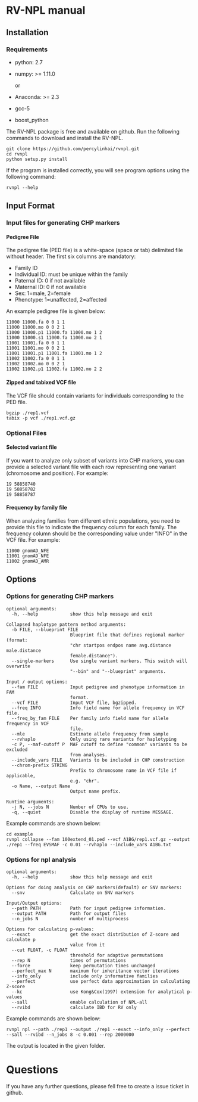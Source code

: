 # RV-NPL manual

## Installation

### Requirements

+ python: 2.7

+ numpy: >= 1.11.0

  or

+ Anaconda: >= 2.3

+ gcc-5

+ boost_python

The RV-NPL package is free and available on github.  Run the following commands to download and install the RV-NPL.

``` shell
git clone https://github.com/percylinhai/rvnpl.git
cd rvnpl
python setup.py install 
```

If the program is installed correctly, you will see program options using the following command:

```shell
rvnpl --help
```



## Input Format

### Input files for generating CHP markers

#### Pedigree File

The pedigree file (PED file) is a white-space (space or tab) delimited file without header. The first six columns are mandatory:

+ Family ID     
+ Individual ID: must be unique within the family     
+ Paternal ID: 0 if not available 
+ Maternal ID: 0 if not available 
+ Sex:  1=male, 2=female   
+ Phenotype: 1=unaffected, 2=affected

An example pedigree file is given below:

```
11000 11000.fa 0 0 1 1
11000 11000.mo 0 0 2 1
11000 11000.p1 11000.fa 11000.mo 1 2
11000 11000.s1 11000.fa 11000.mo 2 1
11001 11001.fa 0 0 1 1
11001 11001.mo 0 0 2 1
11001 11001.p1 11001.fa 11001.mo 1 2
11002 11002.fa 0 0 1 1
11002 11002.mo 0 0 2 1
11002 11002.p1 11002.fa 11002.mo 2 2
```
#### Zipped and tabixed VCF file
The VCF file should contain variants for individuals corresponding to the PED file.

```
bgzip ./rep1.vcf
tabix -p vcf ./rep1.vcf.gz
```





### Optional Files

#### Selected variant file

If you want to analyze only subset of variants into CHP markers, you can provide a selected variant file with each row representing one variant (chromosome and position). For example:

```
19 58858740
19 58858782
19 58858787
```

#### Frequency by family file

When analyzing families from different ethnic populations, you need to provide this file to indicate the frequency column for each family. The frequency column should be the corresponding value under "INFO" in the VCF file. For example:

```
11000 gnomAD_NFE
11001 gnomAD_NFE
11002 gnomAD_AMR
```

## Options

### Options for generating CHP markers

```
optional arguments:
  -h, --help            show this help message and exit

Collapsed haplotype pattern method arguments:
  -b FILE, --blueprint FILE
                        Blueprint file that defines regional marker (format:
                        "chr startpos endpos name avg.distance male.distance
                        female.distance").
  --single-markers      Use single variant markers. This switch will overwrite
                        "--bin" and "--blueprint" arguments.

Input / output options:
  --fam FILE            Input pedigree and phenotype information in FAM
                        format.
  --vcf FILE            Input VCF file, bgzipped.
  --freq INFO           Info field name for allele frequency in VCF file.
  --freq_by_fam FILE    Per family info field name for allele frequency in VCF
                        file.
  --mle                 Estimate allele frequency from sample
  --rvhaplo             Only using rare variants for haplotyping
  -c P, --maf-cutoff P  MAF cutoff to define "common" variants to be excluded
                        from analyses.
  --include_vars FILE   Variants to be included in CHP construction
  --chrom-prefix STRING
                        Prefix to chromosome name in VCF file if applicable,
                        e.g. "chr".
  -o Name, --output Name
                        Output name prefix.

Runtime arguments:
  -j N, --jobs N        Number of CPUs to use.
  -q, --quiet           Disable the display of runtime MESSAGE.
```

Example commands are shown below:

```shell
cd example
rvnpl collapse --fam 100extend_01.ped --vcf A1BG/rep1.vcf.gz --output ./rep1 --freq EVSMAF -c 0.01 --rvhaplo --include_vars A1BG.txt 
```

### Options for npl analysis

```
optional arguments:
  -h, --help            show this help message and exit

Options for doing analysis on CHP markers(default) or SNV markers:
  --snv                 Calculate on SNV markers

Input/Output options:
  --path PATH           Path for input pedigree information.
  --output PATH         Path for output files
  --n_jobs N            number of multiprocess

Options for calculating p-values:
  --exact               get the exact distribution of Z-score and calculate p
                        value from it
  --cut FLOAT, -c FLOAT
                        threshold for adaptive permutations
  --rep N               times of permutations
  --force               keep permutation times unchanged
  --perfect_max N       maximum for inheritance vector iterations
  --info_only           include only informative families
  --perfect             use perfect data approximation in calculating Z-score
  --kc                  use Kong&Cox(1997) extension for analytical p-values
  --sall                enable calculation of NPL-all
  --rvibd               calculate IBD for RV only
```

Example commands are shown below:

```shell
rvnpl npl --path ./rep1 --output ./rep1 --exact --info_only --perfect --sall --rvibd --n_jobs 8 -c 0.001 --rep 2000000

```

The output is located in the given folder.

# Questions

If you have any further questions, please fell free to create a issue ticket in github. 
